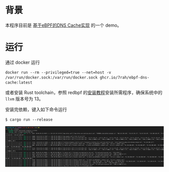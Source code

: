 # 背景

本程序目前是 [基于eBPF的DNS Cache实现](https://www.gitlink.org.cn/glcc/subjects/detail/257) 的一个 demo。



# 运行

通过 docker 运行
```shell
docker run --rm --privileged=true --net=host -v /var/run/docker.sock:/var/run/docker.sock ghcr.io/7rah/ebpf-dns-cache:latest
```


或者安装 Rust toolchain，参照 redbpf 的[安装教程](https://github.com/foniod/redbpf#install=)安装所需程序，确保系统中的 `llvm` 版本号为 13。

安装完依赖，键入如下命令运行

```shell
$ cargo run --release
```


![运行截图](images/demo.png)
